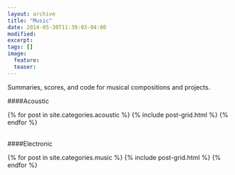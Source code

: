 ```yaml
---
layout: archive
title: "Music"
date: 2014-05-30T11:39:03-04:00
modified:
excerpt: 
tags: []
image:
  feature:
  teaser:
---
```


Summaries, scores, and code for musical compositions and projects.

####Acoustic
<div class="tiles">
{% for post in site.categories.acoustic %}
  {% include post-grid.html %}
{% endfor %}
</div><!-- /.tiles --><br>

####Electronic
<div class="tiles">
{% for post in site.categories.music %}
  {% include post-grid.html %}
{% endfor %}
</div><!-- /.tiles -->
